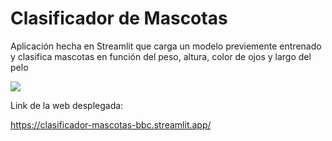 # Clasificador de Mascotas

Aplicación hecha en Streamlit que carga un modelo previemente entrenado y clasifica mascotas en función del peso, altura, color de ojos y largo del pelo

<img src="https://www.greensgroup.co.uk/img/green-pets-main-image2.jpg">

Link de la web desplegada:

<a target="_blank">https://clasificador-mascotas-bbc.streamlit.app/</a>